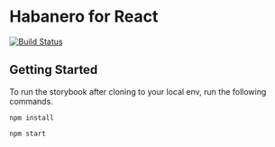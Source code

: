 # Habanero for React

[![Build Status](https://travis-ci.org/habanero-ui/habanero-vue.svg?branch=master)](https://travis-ci.org/habanero-ui/habanero-vue)

## Getting Started

To run the storybook after cloning to your local env, run the following commands.

```
npm install

npm start
```
